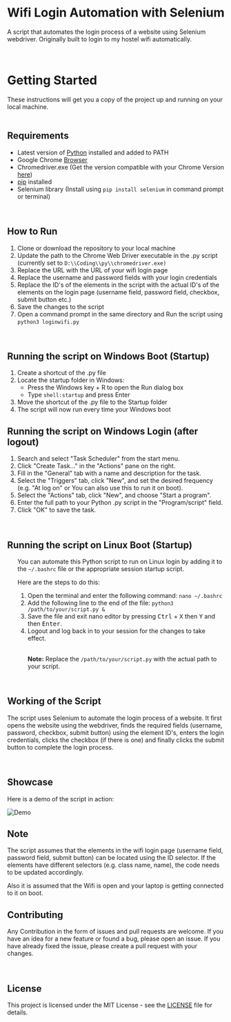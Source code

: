 <h1>Wifi Login Automation with Selenium</h1>
<p>A script that automates the login process of a website using Selenium webdriver. Originally built to login to my hostel wifi automatically.</p>
<br>
<h1>Getting Started</h1>
These instructions will get you a copy of the project up and running on your local machine.
<br>
<br>

<h2>Requirements</h2>
<ul>
  <li>Latest version of <a href="https://www.python.org/downloads/">Python</a> installed and added to PATH</li>
  <li>Google Chrome <a href="https://www.google.com/intl/en_in/chrome/">Browser</a></li>
  <li>Chromedriver.exe (Get the version compatible with your Chrome Version <a href="https://chromedriver.chromium.org/downloads">here</a>)</li>
  <li><a href="https://pip.pypa.io/en/stable/installation/">pip</a> installed
  <li>Selenium library (Install using <code>pip install selenium</code> in command prompt or terminal)</li>
  
</ul>



<br>

<h2>How to Run</h2>
<ol>
  <li>Clone or download the repository to your local machine</li>
  <li>Update the path to the Chrome Web Driver executable in the .py script (currently set to <code>D:\\Coding\\py\\chromedriver.exe)</code></li>
 
  <li>Replace the URL with the URL of your wifi login page</li>
  <li>Replace the username and password fields with your login credentials</li>
  <li>Replace the ID's of the elements in the script with the actual ID's of the elements on the login page (username field, password field, checkbox, submit button etc.)</li>
  <li>Save the changes to the script</li>
  
  <li>Open a command prompt in the same directory and Run the script using <code>python3 loginwifi.py</code></li>
</ol>

<br>

<h2>Running the script on Windows Boot (Startup)</h2>
<ol>
  <li>Create a shortcut of the .py file</li>
  <li>Locate the startup folder in Windows:
    <ul>
      <li>Press the Windows key + R to open the Run dialog box</li>
      <li>Type <code>shell:startup</code> and press Enter</li>
    </ul>
  </li>
  <li>Move the shortcut of the .py file to the Startup folder</li>
  
  <li>The script will now run every time your Windows boot</li>
</ol>

<h2>Running the script on Windows Login (after logout)</h2>
<ol>

<li>Search and select "Task Scheduler" from the start menu.</li>
<li>Click "Create Task..." in the "Actions" pane on the right.</li>
<li>Fill in the "General" tab with a name and description for the task.</li>
<li>Select the "Triggers" tab, click "New", and set the desired frequency (e.g. "At log on" or You can also use this to run it on boot).</li>
<li>Select the "Actions" tab, click "New", and choose "Start a program".</li>
<li>Enter the full path to your Python .py script in the "Program/script" field.</li>
<li>Click "OK" to save the task.</li>

</ol>
<br>

<h2>Running the script on Linux Boot (Startup)</h2>
<ol>
<p>You can automate this Python script to run on Linux login by adding it to the <code>~/.bashrc</code> file or the appropriate session startup script.</p>
<p>Here are the steps to do this:</p>
<ol>
  <li>Open the terminal and enter the following command: <code>nano ~/.bashrc</code></li>
  <li>Add the following line to the end of the file: <code>python3 /path/to/your/script.py &</code></li>
  <li>Save the file and exit nano editor by pressing <kbd>Ctrl</kbd> + <kbd>X</kbd> then <kbd>Y</kbd> and then <kbd>Enter</kbd>.</li>
  <li>Logout and log back in to your session for the changes to take effect.</li>
<br>
<p><strong>Note:</strong> Replace the <code>/path/to/your/script.py</code> with the actual path to your script.</p>
</ol>
</ol>

<br>

<h2>Working of the Script</h2>
<p>The script uses Selenium to automate the login process of a website. It first opens the website using the webdriver, finds the required fields (username, password, checkbox, submit button) using the element ID's, enters the login credentials, clicks the checkbox (if there is one) and finally clicks the submit button to complete the login process.</p>


<br>

<h2> Showcase </h2>
<p>Here is a demo of the script in action:</p>

<img src="/demo.gif" alt="Demo">

<br>

<h2>Note</h2>

<p>The script assumes that the elements in the wifi login page (username field, password field, submit button) can be located using the ID selector. If the elements have different selectors (e.g. class name, name), the code needs to be updated accordingly.</p>
<p> Also it is assumed that the Wifi is open and your laptop is getting connected to it on boot.

<br>

<h2>Contributing</h2>
<p>Any Contribution in the form of issues and pull requests are welcome. If you have an idea for a new feature or found a bug, please open an issue. If you have already fixed the issue, please create a pull request with your changes.</p>
<br>
<h2>License</h2>
<p>This project is licensed under the MIT License - see the <a href="https://github.com/sajalkmr/wifiautologin/blob/main/LICENSE">LICENSE</a> file for details.</p>


